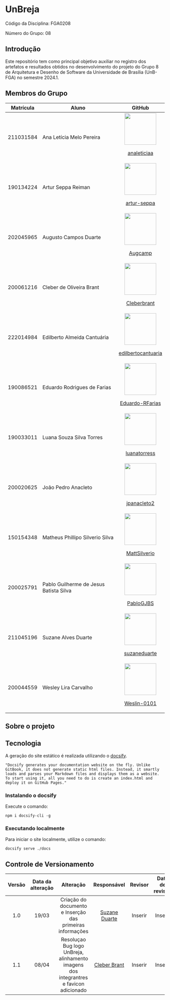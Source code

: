 # UnBreja 

Código da Disciplina: FGA0208

Número do Grupo: 08

## Introdução

Este repositório tem como principal objetivo auxiliar no registro dos artefatos e resultados obtidos no desenvolvimento do projeto do Grupo 8 de Arquitetura e Desenho de Software da Universidade de Brasília (UnB-FGA) no semestre 2024.1.

## Membros do Grupo
| Matrícula | Aluno | GitHub |
| -- | -- | -- |
| 211031584 | Ana Letícia Melo Pereira |[<center><img style src="https://github.com/analeticiaa.png" width="100px" ><center/>](https://github.com/analeticiaa)<p align="center"><a href="https://github.com/analeticiaa">analeticiaa</a></p> |
| 190134224 | Artur Seppa Reiman |[<center><img src="https://github.com/artur-seppa.png" width="100px"><center/>](https://github.com/artur-seppa)<p align="center"><a href="https://github.com/artur-seppa">artur-seppa</a></p>|
| 202045965 | Augusto Campos Duarte |[<center><img src="https://github.com/Augcamp.png" width="100px"><center/>](https://github.com/Augcamp)<p align="center"><a href="https://github.com/Augcamp">Augcamp</a></p> |
| 200061216 | Cleber de Oliveira Brant |[<center><img src="https://github.com/Cleberbrant.png" width="100px"><center/>](https://github.com/Cleberbrant)<p align="center"><a href="https://github.com/Cleberbrant">Cleberbrant</a></p> |
| 222014984 | Edilberto Almeida Cantuária | [<center><img src="https://github.com/edilbertocantuaria.png" width="100px"><center/>](https://github.com/edilbertocantuaria)<p align="center"><a href="https://github.com/edilbertocantuaria">edilbertocantuaria</a></p> |
| 190086521 | Eduardo Rodrigues de Farias |[<center><img src="https://github.com/Eduardo-RFarias.png" width="100px"><center/>](https://github.com/Eduardo-RFarias)<p align="center"><a href="https://github.com/Eduardo-RFarias">Eduardo-RFarias</a></p>|
| 190033011 | Luana Souza Silva Torres |[<center><img src="https://github.com/luanatorress.png" width="100px"><center/>](https://github.com/luanatorress)<p align="center"><a href="https://github.com/luanatorress">luanatorress</a></p> |
| 200020625 | João Pedro Anacleto | [<center><img src="https://github.com/jpanacleto2.png" width="100px"><center/>](https://github.com/jpanacleto2)<p align="center"><a href="https://github.com/jpanacleto2">jpanacleto2</a></p> |
| 150154348 | Matheus Phillipo Silverio Silva |[<center><img src="https://github.com/MattSilverio.png" width="100px"><center/>](https://github.com/MattSilverio)<p align="center"><a href="https://github.com/MattSilverio">MattSilverio</a></p> |
| 200025791 | Pablo Guilherme de Jesus Batista Silva | [<center><img src="https://github.com/PabloGJBS.png" width="100px"><center/>](https://github.com/PabloGJBS)<p align="center"><a href="https://github.com/PabloGJBS">PabloGJBS</a></p>|
| 211045196 | Suzane Alves Duarte |[<center><img src="https://github.com/suzaneduarte.png" width="100px"><center/>](https://github.com/suzaneduarte)<p align="center"><a href="https://github.com/suzaneduarte">suzaneduarte</a></p> |
| 200044559 | Wesley Lira Carvalho |[<center><img src="https://github.com/Weslin-0101.png" width="100px"><center/>](https://github.com/Weslin-0101)<p align="center"><a href="https://github.com/Weslin-0101">Weslin-0101</a></p>|


## Sobre o projeto 

## Tecnologia

A geração do site estático é realizada utilizando o [docsify](https://docsify.js.org/).

```shell
"Docsify generates your documentation website on the fly. Unlike GitBook, it does not generate static html files. Instead, it smartly loads and parses your Markdown files and displays them as a website. To start using it, all you need to do is create an index.html and deploy it on GitHub Pages."
```

### Instalando o docsify

Execute o comando:

```shell
npm i docsify-cli -g
```

### Executando localmente

Para iniciar o site localmente, utilize o comando:

```shell
docsify serve ./docs
```

## Controle de Versionamento
|  Versão  | Data da alteração | Alteração | Responsável | Revisor | Data de revisão |
| :---: | :---: | :---: | :---: | :---: | :---: |
| 1.0 | 19/03 | Criação do documento e Inserção das primeiras informações | [Suzane Duarte](https://github.com/suzaneduarte) | Inserir | Inserir |
| 1.1 | 08/04 | Resoluçao Bug logo UnBreja, alinhamento imagens dos integrantres e favicon adicionado | [Cleber Brant](https://github.com/CleberBrant) | Inserir | Inserir |

